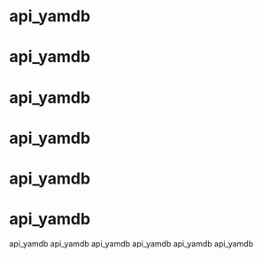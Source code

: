 # api_yamdb
# api_yamdb
# api_yamdb
# api_yamdb
# api_yamdb
# api_yamdb
api_yamdb
api_yamdb
api_yamdb
api_yamdb
api_yamdb
api_yamdb
